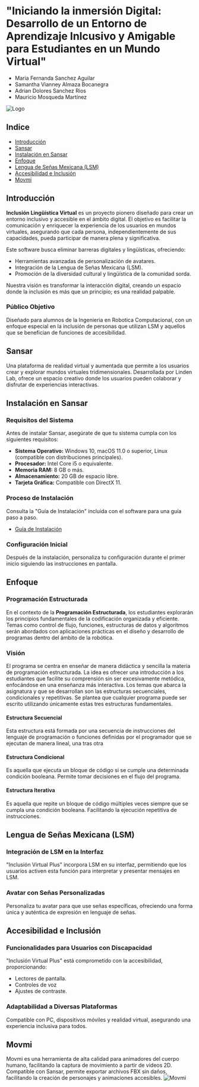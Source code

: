 # "Iniciando la inmersión Digital: Desarrollo de un Entorno de Aprendizaje Inlcusivo y Amigable para Estudiantes en un Mundo Virtual"

-  Maria Fernanda Sanchez Aguilar
-  Samantha Vianney Almaza Bocanegra
-  Adrian Dolores Sanchez Rios
-  Mauricio Mosqueda Martínez

![Logo](https://www.sansar.com/assets/images/homepage/Logo_Small.svg)
## Indice
- [Introducción](#introducción)
- [Sansar](#sansar)
- [Instalación en Sansar](#instalación-en-sansar)
- [Enfoque](#enfoque)
- [Lengua de Señas Mexicana (LSM)](#lengua-de-señas-mexicana-lsm)
- [Accesibilidad e Inclusión](#accesibilidad-e-inclusión)
- [Movmi](#movmi)

## Introducción

**Inclusión Lingüística Virtual** es un proyecto pionero diseñado para crear un entorno inclusivo y accesible en el ámbito digital. El objetivo es facilitar la comunicación y enriquecer la experiencia de los usuarios en mundos virtuales, asegurando que cada persona, independientemente de sus capacidades, pueda participar de manera plena y significativa.

Este software busca eliminar barreras digitales y lingüísticas, ofreciendo:

- Herramientas avanzadas de personalización de avatares.
- Integración de la Lengua de Señas Mexicana (LSM).
- Promoción de la diversidad cultural y lingüística de la comunidad sorda.

Nuestra visión es transformar la interacción digital, creando un espacio donde la inclusión es más que un principio; es una realidad palpable.

### Público Objetivo

Diseñado para alumnos de la Ingenieria en Robotica Computacional, con un enfoque especial en la inclusión de personas que utilizan LSM y aquellos que se benefician de funciones de accesibilidad.

## Sansar

Una plataforma de realidad virtual y aumentada que permite a los usuarios crear y explorar mundos virtuales tridimensionales. Desarrollada por Linden Lab, ofrece un espacio creativo donde los usuarios pueden colaborar y disfrutar de experiencias interactivas.



## Instalación en Sansar

### Requisitos del Sistema

Antes de instalar Sansar, asegúrate de que tu sistema cumpla con los siguientes requisitos:

- **Sistema Operativo:** Windows 10, macOS 11.0 o superior, Linux (compatible con distribuciones principales).
- **Procesador:** Intel Core i5 o equivalente.
- **Memoria RAM:** 8 GB o más.
- **Almacenamiento:** 20 GB de espacio libre.
- **Tarjeta Gráfica:** Compatible con DirectX 11.

### Proceso de Instalación

Consulta la "Guía de Instalación" incluida con el software para una guía paso a paso.
 - [Guía de Instalación](https://docs.sansar.com/untitled/sansarbasics/installationandcompatibility/install)

### Configuración Inicial

Después de la instalación, personaliza tu configuración durante el primer inicio siguiendo las instrucciones en pantalla.


## Enfoque

### Programación Estructurada

En el contexto de la **Programación Estructurada**, los estudiantes explorarán los principios fundamentales de la codificación organizada y eficiente. Temas como control de flujo, funciones, estructuras de datos y algoritmos serán abordados con aplicaciones prácticas en el diseño y desarrollo de programas dentro del ámbito de la robótica.

### Visión

El programa se centra en enseñar de manera didáctica y sencilla la materia de programación estructurada. La idea es ofrecer una introducción a los estudiantes que facilite su comprensión sin ser excesivamente metódica, enfocándose en una enseñanza más interactiva. Los temas que abarca la asignatura y que se desarrollan son las estructuras secuenciales, condicionales y repetitivas. Se plantea que cualquier programa puede ser escrito utilizando únicamente estas tres estructuras fundamentales.
#### Estructura Secuencial
Esta estructura está formada por una secuencia de instrucciones del lenguaje de programación o funciones definidas por el programador que se ejecutan de manera lineal, una tras otra
#### Estructura Condicional
Es aquella que ejecuta un bloque de código si se cumple una determinada condición booleana. Permite tomar decisiones en el flujo del programa.
#### Estructura Iterativa
Es aquella que repite un bloque de código múltiples veces siempre que se cumpla una condición booleana. Facilitando la ejecución repetitiva de instrucciones.

## Lengua de Señas Mexicana (LSM)

### Integración de LSM en la Interfaz

"Inclusión Virtual Plus" incorpora LSM en su interfaz, permitiendo que los usuarios activen esta función para interpretar y presentar mensajes en LSM.

### Avatar con Señas Personalizadas

Personaliza tu avatar para que use señas específicas, ofreciendo una forma única y auténtica de expresión en lenguaje de señas.

## Accesibilidad e Inclusión

### Funcionalidades para Usuarios con Discapacidad

"Inclusión Virtual Plus" está comprometido con la accesibilidad, proporcionando:

- Lectores de pantalla.
- Controles de voz
- Ajustes de contraste.

### Adaptabilidad a Diversas Plataformas

Compatible con PC, dispositivos móviles y realidad virtual, asegurando una experiencia inclusiva para todos.

## Movmi

Movmi es una herramienta de alta calidad para animadores del cuerpo humano, facilitando la captura de movimiento a partir de videos 2D. Compatible con Sansar, permite exportar archivos FBX sin daños, facilitando la creación de personajes y animaciones accesibles.
![Movmi](https://www.dealfuel.com/wp-content/uploads/2023/11/movmi-feature-image-450x281.jpg)




